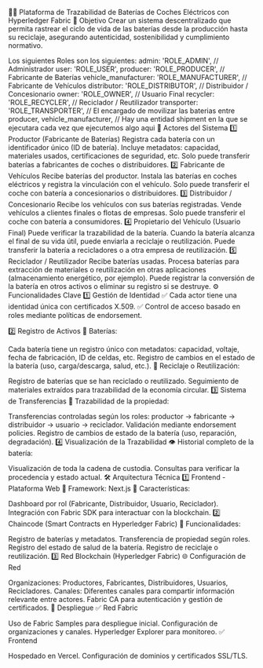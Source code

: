 🚗🔋 Plataforma de Trazabilidad de Baterías de Coches Eléctricos con Hyperledger Fabric
🎯 Objetivo
Crear un sistema descentralizado que permita rastrear el ciclo de vida de las baterías desde la producción hasta su reciclaje, asegurando autenticidad, sostenibilidad y cumplimiento normativo.


Los siguientes Roles son los siguientes:
  admin: 'ROLE_ADMIN', // Administrador
  user: 'ROLE_USER', 
  producer: 'ROLE_PRODUCER', // Fabricante de Baterías
  vehicle_manufacturer: 'ROLE_MANUFACTURER', // Fabricante de Vehículos
  distributor: 'ROLE_DISTRIBUTOR', // Distribuidor / Concesionario
  owner: 'ROLE_OWNER',  // Usuario Final
  recycler: 'ROLE_RECYCLER', // Reciclador / Reutilizador 
  transporter: 'ROLE_TRANSPORTER', // El encargado de movilizar las baterias entre producer, vehicle_manufacturer, 
    // Hay una entidad shipment en la que se ejecutara cada vez que ejecutemos algo aqui 
📌 Actores del Sistema
1️⃣ Productor (Fabricante de Baterías)
Registra cada batería con un identificador único (ID de batería).
Incluye metadatos: capacidad, materiales usados, certificaciones de seguridad, etc.
Solo puede transferir baterías a fabricantes de coches o distribuidores.
2️⃣ Fabricante de Vehículos
Recibe baterías del productor.
Instala las baterías en coches eléctricos y registra la vinculación con el vehículo.
Solo puede transferir el coche con batería a concesionarios o distribuidores.
3️⃣ Distribuidor / Concesionario
Recibe los vehículos con sus baterías registradas.
Vende vehículos a clientes finales o flotas de empresas.
Solo puede transferir el coche con batería a consumidores.
4️⃣ Propietario del Vehículo (Usuario Final)
Puede verificar la trazabilidad de la batería.
Cuando la batería alcanza el final de su vida útil, puede enviarla a reciclaje o reutilización.
Puede transferir la batería a recicladores o a otra empresa de reutilización.
5️⃣ Reciclador / Reutilizador
Recibe baterías usadas.
Procesa baterías para extracción de materiales o reutilización en otras aplicaciones (almacenamiento energético, por ejemplo).
Puede registrar la conversión de la batería en otros activos o eliminar su registro si se destruye.
⚙️ Funcionalidades Clave
1️⃣ Gestión de Identidad
✅ Cada actor tiene una identidad única con certificados X.509.
✅ Control de acceso basado en roles mediante políticas de endorsement.

2️⃣ Registro de Activos
🔋 Baterías:

Cada batería tiene un registro único con metadatos: capacidad, voltaje, fecha de fabricación, ID de celdas, etc.
Registro de cambios en el estado de la batería (uso, carga/descarga, salud, etc.).
🔄 Reciclaje o Reutilización:

Registro de baterías que se han reciclado o reutilizado.
Seguimiento de materiales extraídos para trazabilidad de la economía circular.
3️⃣ Sistema de Transferencias
🔗 Trazabilidad de la propiedad:

Transferencias controladas según los roles: productor → fabricante → distribuidor → usuario → reciclador.
Validación mediante endorsement policies.
Registro de cambios de estado de la batería (uso, reparación, degradación).
4️⃣ Visualización de la Trazabilidad
👁️ Historial completo de la batería:

Visualización de toda la cadena de custodia.
Consultas para verificar la procedencia y estado actual.
🛠️ Arquitectura Técnica
1️⃣ Frontend - Plataforma Web
📌 Framework: Next.js
📌 Características:

Dashboard por rol (Fabricante, Distribuidor, Usuario, Reciclador).
Integración con Fabric SDK para interactuar con la blockchain.
2️⃣ Chaincode (Smart Contracts en Hyperledger Fabric)
📝 Funcionalidades:

Registro de baterías y metadatos.
Transferencia de propiedad según roles.
Registro del estado de salud de la batería.
Registro de reciclaje o reutilización.
3️⃣ Red Blockchain (Hyperledger Fabric)
🌐 Configuración de Red

Organizaciones: Productores, Fabricantes, Distribuidores, Usuarios, Recicladores.
Canales: Diferentes canales para compartir información relevante entre actores.
Fabric CA para autenticación y gestión de certificados.
🚀 Despliegue
✅ Red Fabric

Uso de Fabric Samples para despliegue inicial.
Configuración de organizaciones y canales.
Hyperledger Explorer para monitoreo.
✅ Frontend

Hospedado en Vercel.
Configuración de dominios y certificados SSL/TLS.
